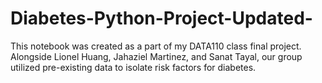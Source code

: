 # Diabetes-Python-Project-Updated-
This notebook was created as a part of my DATA110 class final project. Alongside Lionel Huang, Jahaziel Martinez, and Sanat Tayal, our group utilized pre-existing data to isolate risk factors for diabetes. 
